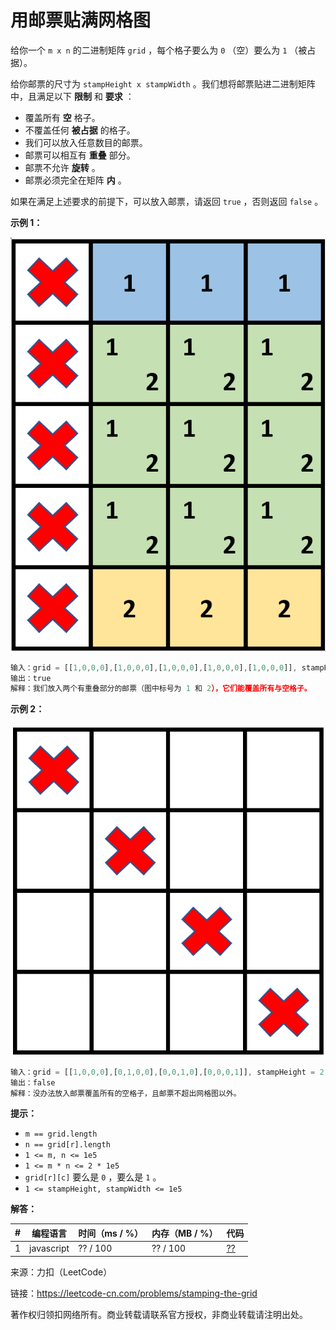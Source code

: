 # 用邮票贴满网格图

给你一个 `m x n` 的二进制矩阵 `grid` ，每个格子要么为 `0` （空）要么为 `1` （被占据）。

给你邮票的尺寸为 `stampHeight x stampWidth` 。我们想将邮票贴进二进制矩阵中，且满足以下 **限制** 和 **要求** ：

- 覆盖所有 **空** 格子。
- 不覆盖任何 **被占据** 的格子。
- 我们可以放入任意数目的邮票。
- 邮票可以相互有 **重叠** 部分。
- 邮票不允许 **旋转** 。
- 邮票必须完全在矩阵 **内** 。

如果在满足上述要求的前提下，可以放入邮票，请返回 `true` ，否则返回 `false` 。

**示例 1：**

![示例1](./eg1.png)

``` javascript
输入：grid = [[1,0,0,0],[1,0,0,0],[1,0,0,0],[1,0,0,0],[1,0,0,0]], stampHeight = 4, stampWidth = 3
输出：true
解释：我们放入两个有重叠部分的邮票（图中标号为 1 和 2），它们能覆盖所有与空格子。
```

**示例 2：**

![示例2](./eg2.png)

``` javascript
输入：grid = [[1,0,0,0],[0,1,0,0],[0,0,1,0],[0,0,0,1]], stampHeight = 2, stampWidth = 2 
输出：false
解释：没办法放入邮票覆盖所有的空格子，且邮票不超出网格图以外。
```

**提示：**

- `m == grid.length`
- `n == grid[r].length`
- `1 <= m, n <= 1e5`
- `1 <= m * n <= 2 * 1e5`
- `grid[r][c]` 要么是 `0` ，要么是 `1` 。
- `1 <= stampHeight, stampWidth <= 1e5`

**解答：**

**#**|**编程语言**|**时间（ms / %）**|**内存（MB / %）**|**代码**
--|--|--|--|--
1|javascript|?? / 100|?? / 100|[??](./javascript/ac_v1.js)

来源：力扣（LeetCode）

链接：https://leetcode-cn.com/problems/stamping-the-grid

著作权归领扣网络所有。商业转载请联系官方授权，非商业转载请注明出处。
